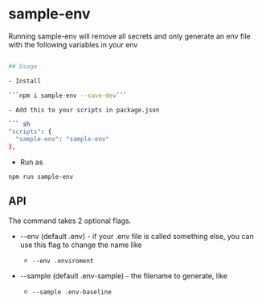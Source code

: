 # sample-env

Running sample-env will remove all secrets and only generate an env file with the following variables in your env

```sh

## Usage

- Install

```npm i sample-env --save-dev```

- Add this to your scripts in package.json

``` sh
"scripts": {
  "sample-env": "sample-env"
},
```

- Run as

```npm run sample-env```

## API
The command takes 2 optional flags.
* --env (default .env) - if your .env file is called something else, you can use this flag to change the name like 
  * `--env .enviroment`

* --sample (default .env-sample) - the filename to generate, like 
  * `--sample .env-baseline`
